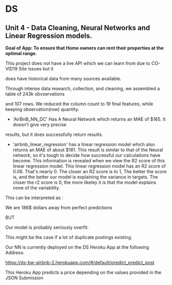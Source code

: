 # DS

## Unit 4 - Data Cleaning, Neural Networks and Linear Regression models.

**Goal of App: To ensure that Home owners can rent their properties at the optimal range.**

This project does not have a live API which we can learn from due to CO-VID19 Site issues but it 

does have historical data from many sources available.

Through intense data research, collection, and cleaning, we assembled a table of 243k obvservations

and 107 rows. We reduced the column count to 19 final features, while keeping observation(row) quantity.

* 'AirBnB_NN_DC' Has A Neural Network which returns an MAE of $165. It doesn't give very precise

results, but it does successfully return results.

* 'airbnb_linear_regression' has a linear regression model which also returns an MAE of about $181.
	This result is similar to that of the Neural network, so it's tough to decide how successful our calculations
have become. This information is revealed when we view the R2 score of this linear regression model.
This linear regression model has an R2 score of 0.06. That's nearly 0. The closer an R2 score is to 1,
The better the score is, and the better our model is explaining the variance in targets. The closer the
r2 score is 0, the more likeley it is that the model explains none of the variability. 

This can be interpreted as :

We are 186$ dollars away from perfect predictions

BUT

Our model is probably seriously overfit.

This might be the case if a lot of duplicate postings existing.

Our NN is currently deployed on the DS Heroku App at the following Address:

https://ds-bw-airbnb-2.herokuapp.com/#/default/predict_predict_post

This Heroku App predicts a price depending on the values provided in the JSON Submission
